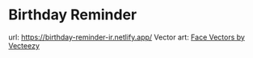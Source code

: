 # Birthday Reminder

url: https://birthday-reminder-ir.netlify.app/
Vector art: <a href="https://www.vecteezy.com/vector-art/133844-free-kids-avatars-icon">Face Vectors by Vecteezy</a>
